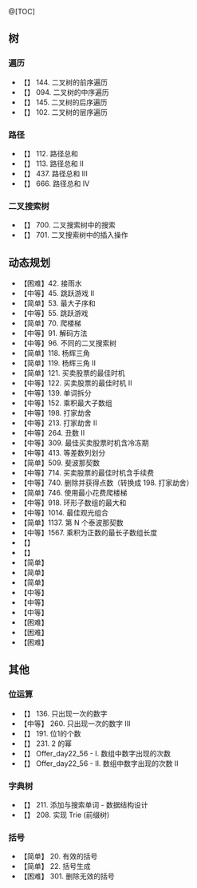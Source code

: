 
@[TOC]



## 树

### 遍历

- 【】 144. 二叉树的前序遍历
- 【】 094. 二叉树的中序遍历
- 【】 145. 二叉树的后序遍历
- 【】 102. 二叉树的层序遍历

### 路径

- 【】 112. 路径总和 
- 【】 113. 路径总和 II
- 【】 437. 路径总和 III
- 【】 666. 路径总和 IV

### 二叉搜索树

- 【】 700. 二叉搜索树中的搜索
- 【】 701. 二叉搜索树中的插入操作

## 动态规划

- 【困难】42. 接雨水
- 【中等】45. 跳跃游戏 II
- 【简单】53. 最大子序和
- 【中等】55. 跳跃游戏
- 【简单】70. 爬楼梯
- 【中等】91. 解码方法
- 【中等】96. 不同的二叉搜索树
- 【简单】118. 杨辉三角
- 【简单】119. 杨辉三角 II
- 【简单】121. 买卖股票的最佳时机
- 【中等】122. 买卖股票的最佳时机 II
- 【中等】139. 单词拆分
- 【中等】152. 乘积最大子数组
- 【中等】198. 打家劫舍
- 【中等】213. 打家劫舍 II
- 【中等】264. 丑数 II
- 【中等】309. 最佳买卖股票时机含冷冻期
- 【中等】413. 等差数列划分
- 【简单】509. 斐波那契数
- 【中等】714. 买卖股票的最佳时机含手续费
- 【中等】740. 删除并获得点数（转换成 198. 打家劫舍）
- 【简单】746. 使用最小花费爬楼梯
- 【中等】918. 环形子数组的最大和
- 【中等】1014. 最佳观光组合
- 【简单】1137. 第 N 个泰波那契数
- 【中等】1567. 乘积为正数的最长子数组长度
- 【】
- 【】
- 【简单】
- 【简单】
- 【简单】
- 【中等】
- 【中等】
- 【中等】
- 【困难】
- 【困难】
- 【困难】

## 其他

### 位运算

- 【】 136. 只出现一次的数字
- 【中等】 260. 只出现一次的数字 III
- 【】 191. 位1的个数  
- 【】 231. 2 的幂
- 【】 Offer_day22_56 - I. 数组中数字出现的次数
- 【】 Offer_day22_56 - II. 数组中数字出现的次数 II

### 字典树

- 【】 211. 添加与搜索单词 - 数据结构设计
- 【】 208. 实现 Trie (前缀树)

### 括号

- 【简单】 20. 有效的括号
- 【简单】 22. 括号生成
- 【困难】 301. 删除无效的括号